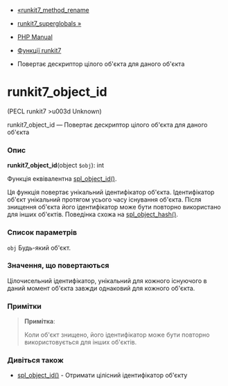 - [«runkit7_method_rename](function.runkit7-method-rename.md)
- [runkit7_superglobals »](function.runkit7-superglobals.md)

- [PHP Manual](index.md)
- [Функції runkit7](ref.runkit7.md)
- Повертає дескриптор цілого об'єкта для даного об'єкта

# runkit7_object_id

(PECL runkit7 \>u003d Unknown)

runkit7_object_id — Повертає дескриптор цілого об'єкта для
даного об'єкта

### Опис

**runkit7_object_id**(object `$obj`): int

Функція еквівалентна [spl_object_id()](function.spl-object-id.md).

Ця функція повертає унікальний ідентифікатор об'єкта. Ідентифікатор
об'єкт унікальний протягом усього часу існування об'єкта.
Після знищення об'єкта його ідентифікатор може бути повторно
використано для інших об'єктів. Поведінка схожа на
[spl_object_hash()](function.spl-object-hash.md).

### Список параметрів

`obj`
Будь-який об'єкт.

### Значення, що повертаються

Цілочисельний ідентифікатор, унікальний для кожного існуючого в
даний момент об'єкта завжди однаковий для кожного об'єкта.

### Примітки

> **Примітка**:
>
> Коли об'єкт знищено, його ідентифікатор може бути повторно
> використовується для інших об'єктів.

### Дивіться також

- [spl_object_id()](function.spl-object-id.md) - Отримати
цілісний ідентифікатор об'єкту
